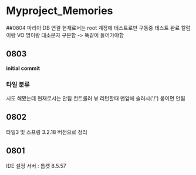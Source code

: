 # Myproject_Memories

##0804
마리아 DB 연결
현재로서는  root 계정에 테스트로만 구동중
테스트 완료
칼럼이랑 VO 명이랑 대소문자 구분함 -> 똑같이 들어가야함

## 0803
**initial commit**
### 타일 분류
시도 해봤는데 현재로서는 안됨
컨트롤러 뷰 리턴할때 맨앞에 슬러시('/') 붙이면 안됨

## 0802
타일3 및 스프링 3.2.18 버전으로 정리

## 0801
IDE 설정
서버 : 톰캣 8.5.57
